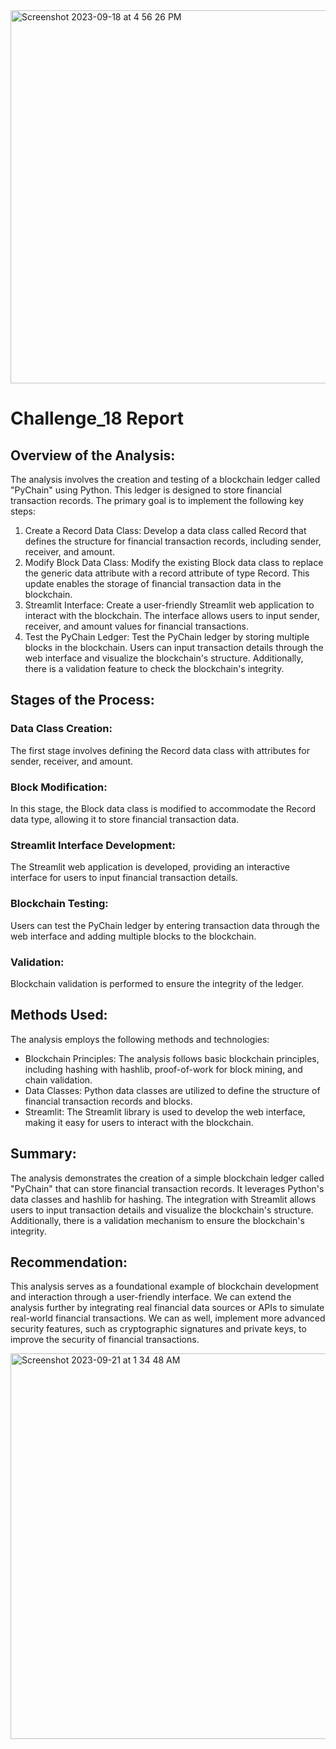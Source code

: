 <img width="597" alt="Screenshot 2023-09-18 at 4 56 26 PM" src="https://github.com/P4RASTOO/Challenge_18/assets/132952512/58099917-14c2-4a47-b319-9ec1c40b267d">

# Challenge_18 Report
## Overview of the Analysis:

The analysis involves the creation and testing of a blockchain ledger called "PyChain" using Python. This ledger is designed to store financial transaction records. The primary goal is to implement the following key steps:

1) Create a Record Data Class: Develop a data class called Record that defines the structure for financial transaction records, including sender, receiver, and amount.
2) Modify Block Data Class: Modify the existing Block data class to replace the generic data attribute with a record attribute of type Record. This update enables the storage of financial transaction data in the blockchain.
3) Streamlit Interface: Create a user-friendly Streamlit web application to interact with the blockchain. The interface allows users to input sender, receiver, and amount values for financial transactions.
4) Test the PyChain Ledger: Test the PyChain ledger by storing multiple blocks in the blockchain. Users can input transaction details through the web interface and visualize the blockchain's structure. Additionally, there is a validation feature to check the blockchain's integrity.

## Stages of the Process:
### Data Class Creation:
The first stage involves defining the Record data class with attributes for sender, receiver, and amount.
### Block Modification:
In this stage, the Block data class is modified to accommodate the Record data type, allowing it to store financial transaction data.
### Streamlit Interface Development:
The Streamlit web application is developed, providing an interactive interface for users to input financial transaction details.
### Blockchain Testing:
Users can test the PyChain ledger by entering transaction data through the web interface and adding multiple blocks to the blockchain.
### Validation:
Blockchain validation is performed to ensure the integrity of the ledger.

## Methods Used:
The analysis employs the following methods and technologies:

* Blockchain Principles: The analysis follows basic blockchain principles, including hashing with hashlib, proof-of-work for block mining, and chain validation.
* Data Classes: Python data classes are utilized to define the structure of financial transaction records and blocks.
* Streamlit: The Streamlit library is used to develop the web interface, making it easy for users to interact with the blockchain.

## Summary:
The analysis demonstrates the creation of a simple blockchain ledger called "PyChain" that can store financial transaction records. It leverages Python's data classes and hashlib for hashing. The integration with Streamlit allows users to input transaction details and visualize the blockchain's structure. Additionally, there is a validation mechanism to ensure the blockchain's integrity.

## Recommendation:
This analysis serves as a foundational example of blockchain development and interaction through a user-friendly interface. We can extend the analysis further by integrating real financial data sources or APIs to simulate real-world financial transactions. We can as well, implement more advanced security features, such as cryptographic signatures and private keys, to improve the security of financial transactions.


<img width="617" alt="Screenshot 2023-09-21 at 1 34 48 AM" src="https://github.com/P4RASTOO/Challenge_18/assets/132952512/951be21d-ebad-4846-83f2-f0c06800fcfa">



